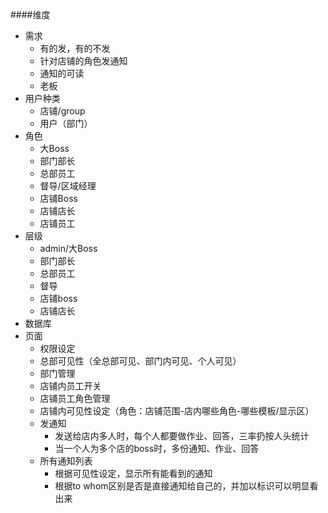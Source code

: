 ####维度
	
- 需求
	- 有的发，有的不发
	- 针对店铺的角色发通知
	- 通知的可读
	- 老板
- 用户种类
	- 店铺/group
	- 用户（部门）
- 角色
	- 大Boss
	- 部门部长
	- 总部员工
	- 督导/区域经理
	- 店铺Boss
	- 店铺店长
	- 店铺员工
- 层级
	- admin/大Boss
	- 部门部长
	- 总部员工
	- 督导
	- 店铺boss
	- 店铺店长
- 数据库
- 页面
	- 权限设定
	- 总部可见性（全总部可见、部门内可见、个人可见）
	- 部门管理
	- 店铺内员工开关
	- 店铺员工角色管理
	- 店铺内可见性设定（角色：店铺范围-店内哪些角色-哪些模板/显示区）
	- 发通知
		- 发送给店内多人时，每个人都要做作业、回答，三率扔按人头统计
		- 当一个人为多个店的boss时，多份通知、作业、回答
	- 所有通知列表
		- 根据可见性设定，显示所有能看到的通知
		- 根据to whom区别是否是直接通知给自己的，并加以标识可以明显看出来